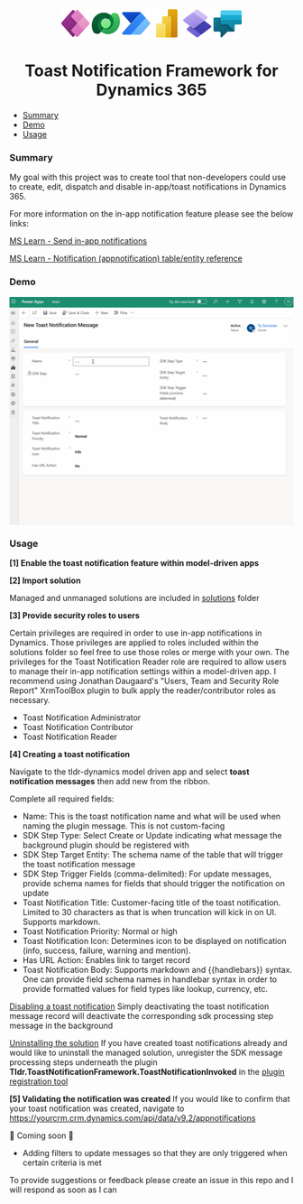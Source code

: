 <div align="center">
  <img alt="PowerApps" src="/img/PowerApps_scalable.svg" height="50">
  <img alt="Dataverse" src="/img/Dataverse_scalable.svg" height="50">
  <img alt="PowerAutomate" src="/img/PowerAutomate_scalable.svg" height="50">
  <img alt="PowerBI" src="/img/PowerBI_scalable.svg" height="50">
  <img alt="PowerPages" src="/img/PowerPages_scalable.svg" height="50">
  <img alt="PowerVirtualAgents" src="/img/PowerVirtualAgents_scalable.svg" height="50">
  <h1>Toast Notification Framework for Dynamics 365</h1>
</div>

- [Summary](#summary)
- [Demo](#demo)
- [Usage](#usage)

### Summary

My goal with this project was to create tool that non-developers could use to create, edit, dispatch and disable in-app/toast notifications in Dynamics 365.

For more information on the in-app notification feature please see the below links:

[MS Learn - Send in-app notifications](https://learn.microsoft.com/en-us/power-apps/developer/model-driven-apps/clientapi/send-in-app-notifications)

[MS Learn - Notification (appnotification) table/entity reference](https://learn.microsoft.com/en-us/power-apps/developer/data-platform/reference/entities/appnotification)

### Demo

<div>
  <img align="center" src="./img/toast-notification-demo.gif" />
</div>

### Usage

**[1] Enable the toast notification feature within model-driven apps**

**[2] Import solution**

Managed and unmanaged solutions are included in [solutions](./solutions) folder

**[3] Provide security roles to users**

Certain privileges are required in order to use in-app notifications in Dynamics. Those privileges are applied to roles included within the solutions folder so feel free to use those roles or merge with your own. The privileges for the Toast Notification Reader role are required to allow users to manage their in-app notification settings within a model-driven app. I recommend using Jonathan Daugaard's "Users, Team and Security Role Report" XrmToolBox plugin to bulk apply the reader/contributor roles as necessary.

- Toast Notification Administrator
- Toast Notification Contributor
- Toast Notification Reader

**[4] Creating a toast notification**

Navigate to the tldr-dynamics model driven app and select **toast notification messages** then add new from the ribbon.

Complete all required fields:

- Name: This is the toast notification name and what will be used when naming the plugin message. This is not custom-facing
- SDK Step Type: Select Create or Update indicating what message the background plugin should be registered with
- SDK Step Target Entity: The schema name of the table that will trigger the toast notification message
- SDK Step Trigger Fields (comma-delimited): For update messages, provide schema names for fields that should trigger the notification on update
- Toast Notification Title: Customer-facing title of the toast notification. Limited to 30 characters as that is when truncation will kick in on UI. Supports markdown.
- Toast Notification Priority: Normal or high
- Toast Notification Icon: Determines icon to be displayed on notification (info, success, failure, warning and mention).
- Has URL Action: Enables link to target record
- Toast Notification Body: Supports markdown and {{handlebars}} syntax. One can provide field schema names in handlebar syntax in order to provide formatted values for field types like lookup, currency, etc.

<ins>Disabling a toast notification</ins>
Simply deactivating the toast notification message record will deactivate the corresponding sdk processing step message in the background

<ins>Uninstalling the solution</ins>
If you have created toast notifications already and would like to uninstall the managed solution, unregister the SDK message processing steps underneath the plugin **Tldr.ToastNotificationFramework.ToastNotificationInvoked** in the [plugin registration tool](https://www.nuget.org/packages/Microsoft.CrmSdk.XrmTooling.PluginRegistrationTool/)

**[5] Validating the notification was created**
If you would like to confirm that your toast notification was created, navigate to https://yourcrm.crm.dynamics.com/api/data/v9.2/appnotifications

📌 Coming soon 📌

- Adding filters to update messages so that they are only triggered when certain criteria is met

To provide suggestions or feedback please create an issue in this repo and I will respond as soon as I can
